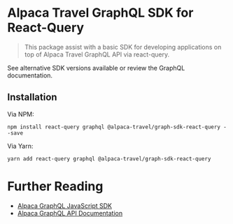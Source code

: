 # Alpaca Travel GraphQL SDK for React-Query

> This package assist with a basic SDK for developing applications on top of
> Alpaca Travel GraphQL API via react-query.

See alternative SDK versions available or review the GraphQL documentation.

## Installation

Via NPM:

```
npm install react-query graphql @alpaca-travel/graph-sdk-react-query --save
```

Via Yarn:

```
yarn add react-query graphql @alpaca-travel/graph-sdk-react-query
```

# Further Reading

- [Alpaca GraphQL JavaScript SDK](/README.md)
- [Alpaca GraphQL API Documentation](https://github.com/AlpacaTravel/graphql-docs)
